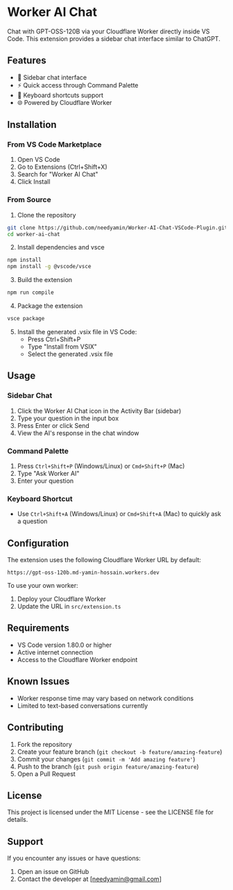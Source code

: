 # Worker AI Chat

Chat with GPT-OSS-120B via your Cloudflare Worker directly inside VS Code. This extension provides a sidebar chat interface similar to ChatGPT.

## Features

- 💬 Sidebar chat interface
- ⚡ Quick access through Command Palette
- 🔑 Keyboard shortcuts support
- 🌐 Powered by Cloudflare Worker

## Installation

### From VS Code Marketplace
1. Open VS Code
2. Go to Extensions (Ctrl+Shift+X)
3. Search for "Worker AI Chat"
4. Click Install

### From Source
1. Clone the repository
```bash
git clone https://github.com/needyamin/Worker-AI-Chat-VSCode-Plugin.git
cd worker-ai-chat
```

2. Install dependencies and vsce
```bash
npm install
npm install -g @vscode/vsce
```

3. Build the extension
```bash
npm run compile
```

4. Package the extension
```bash
vsce package
```

5. Install the generated .vsix file in VS Code:
   - Press Ctrl+Shift+P
   - Type "Install from VSIX"
   - Select the generated .vsix file

## Usage

### Sidebar Chat
1. Click the Worker AI Chat icon in the Activity Bar (sidebar)
2. Type your question in the input box
3. Press Enter or click Send
4. View the AI's response in the chat window

### Command Palette
1. Press `Ctrl+Shift+P` (Windows/Linux) or `Cmd+Shift+P` (Mac)
2. Type "Ask Worker AI"
3. Enter your question

### Keyboard Shortcut
- Use `Ctrl+Shift+A` (Windows/Linux) or `Cmd+Shift+A` (Mac) to quickly ask a question

## Configuration

The extension uses the following Cloudflare Worker URL by default:
```
https://gpt-oss-120b.md-yamin-hossain.workers.dev
```

To use your own worker:
1. Deploy your Cloudflare Worker
2. Update the URL in `src/extension.ts`

## Requirements

- VS Code version 1.80.0 or higher
- Active internet connection
- Access to the Cloudflare Worker endpoint

## Known Issues

- Worker response time may vary based on network conditions
- Limited to text-based conversations currently

## Contributing

1. Fork the repository
2. Create your feature branch (`git checkout -b feature/amazing-feature`)
3. Commit your changes (`git commit -m 'Add amazing feature'`)
4. Push to the branch (`git push origin feature/amazing-feature`)
5. Open a Pull Request

## License

This project is licensed under the MIT License - see the LICENSE file for details.

## Support

If you encounter any issues or have questions:
1. Open an issue on GitHub
2. Contact the developer at [needyamin@gmail.com]
